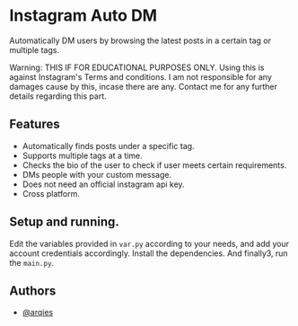 
# Instagram Auto DM

Automatically DM users by browsing the latest posts in a certain tag or multiple tags.

Warning: THIS IF FOR EDUCATIONAL PURPOSES ONLY. Using this is against Instagram's Terms and conditions. I am not responsible for any damages cause by this, incase there are any. Contact me for any further details regarding this part.


## Features

- Automatically finds posts under a specific tag.
- Supports multiple tags at a time.
- Checks the bio of the user to check if user meets certain requirements.
- DMs people with your custom message.
- Does not need an official instagram api key.
- Cross platform.


## Setup and running.

Edit the variables provided in `var.py` according to your needs, and add your account credentials accordingly. Install the dependencies. And finally3, run the `main.py`. 
## Authors

- [@arqies](https://arqies.com)

